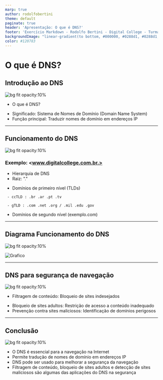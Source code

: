 ```yaml
---
marp: true
author: rodolfobertini
theme: default
paginate: true
header: 'Apresentação: O que é DNS?'
footer: 'Exercício Markdown - Rodolfo Bertini - Digital College - Turma FS23-Aldeota'
backgroundImage: "linear-gradient(to bottom, #000000, #0288d1, #0288d1, #000000)"
color: #120783
---
```

# O que é DNS?

## Introdução ao DNS

![bg fit opacity:10%][DIGITAL]

- O que é DNS?

<!-- 
Quase tudo na Internet começa com uma solicitação DNS. DNS é o diretório da Internet. Clique em um link, abra um aplicativo, envie um e-mail, e a primeira coisa que o dispositivo faz é perguntar ao diretório: Onde encontro isso?

Um servidor DNS é como uma enorme lista telefonica, que guarda o nome dos sites e informa para os computadores os números IP pertecentes aqueles nomes. 
Por exemplo, quando você digita  www.digitalcollege.com.br no seu navegador, o DNS é responsável por encontrar o endereço IP correspondente a esse nome e direcionar a sua conexão para o servidor certo. Assim, você não precisa memorizar números complicados para acessar os sites que deseja.
-->

- Significado: Sistema de Nomes de Domínio (Domain Name System)
- Função principal: Traduzir nomes de domínio em endereços IP

<!-- 
Todos os computadores da internet, de smartphones ou notebooks a servidores que distribuem conteúdo para grandes sites, se encontram e se comunicam entre si usando números. Esses números são conhecidos como endereços IP. Ao abrir um navegador e acessar um site, você não precisará lembrar-se de um longo número nem digitá-lo. Em vez disso, você poderá informar um nome de domínio, como digitalcollege.com.br, e ainda assim encontrar o que deseja. 
-->

---

## Funcionamento do DNS

![bg fit opacity:10% ][digital]

### Exemplo: <www.digitalcollege.com.br.>
- Hierarquia de DNS
- Raiz: "." 
<!-- 
No topo da hierarquia estão os 13 servidores raiz. Um servidor-raiz (root name server) é um servidor de nome para a zona raiz do DNS.  
-->
- Domínios de primeiro nível (TLDs)
<!--
Cada domínio é formado por nomes separados por pontos. O nome mais à direita é chamado de domínio de topo. Exemplos de domínios de topo são .com, .org, .net, .edu, .inf, .gov.
-->
     - ccTLD : .br .ar .pt .tv 
<!--
O domínio de topo de código de país[1] ou domínio nacional de nível superior (country code top-level domain - ccTLD), é o domínio de topo na Internet geralmente usado ou reservado para um país ou um território dependente. Ex.: .br .ar .pt .tv (Tuvalu)
-->
     - gTLD : .com .net .org / .mil .edu .gov
<!-- 
O domínios de topo genéricos. Eles se dividem em duas outras categorias: patrocinadas e não-patrocinadas. 

As não patrocinadas não precisam de qualquer associação ou organização patrocinadora para que seja possível a realização do registro, também não tem muitas restrições. Exemplos: .com, .net, .org, .biz, .info.

Já as gTLDs patrocinadas são aquelas que representam uma comunidade associada à extensão, como por exemplo: .edu, .gov, .mil, .aero, etc.
-->

- Domínios de segundo nível (exemplo.com) <!-- 
São servidores gerenciados por universidades e grandes empresas que por opção pode preferir montar seu próprio servidor DNS para abrigar seus registros e pegar registros de algum servidor de autoridade de algum servidor de serviço. 
-->

---

## Diagrama Funcionamento do DNS

![bg fit opacity:10%][digital]

![Grafico][grafico1]

---

## DNS para segurança de navegação

![bg fit opacity:10% ][digital]

- Filtragem de conteúdo: Bloqueio de sites indesejados
<!--


O DNS 1.1.1.1 precisou de pouco tempo para se tornar popular. A Cloudflare quer mais. Exatamente dois anos depois, a companhia decidiu lançar mais serviços do tipo, só que focados em segurança e no bloqueio de conteúdo adulto: os servidores de DNS 1.1.1.2 e 1.1.1.3, ambos gratuitos. 
-->
- Bloqueio de sites adultos: Restrição de acesso a conteúdo inadequado
- Prevenção contra sites maliciosos: Identificação de domínios perigosos

---

## Conclusão

![bg fit opacity:10% ][digital]

- O DNS é essencial para a navegação na Internet
- Permite tradução de nomes de domínio em endereços IP
- DNS pode ser usado para melhorar a segurança da navegação
- Filtragem de conteúdo, bloqueio de sites adultos e detecção de sites maliciosos são algumas das aplicações do DNS na segurança

[DIGITAL]: https://github.com/rodolfobertini/rodolfobertini/assets/132242813/6e603083-2be7-4ebc-a70a-cdf84e102e71

[GRAFICO1]: https://github.com/rodolfobertini/rodolfobertini/assets/132242813/c9fbe749-59b5-4c4e-8fdb-7e6dcac21609